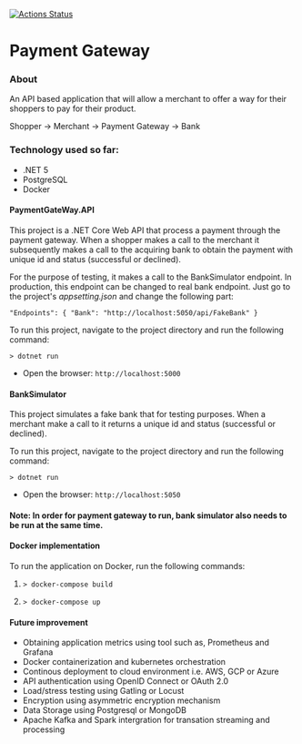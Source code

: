 [![Actions Status](https://github.com/mahfuzali/payment-gateway/workflows/.NET%20Core/badge.svg)](https://github.com/mahfuzali/payment-gateway/actions)

# Payment Gateway

### About 
An API based application that will allow a merchant to offer a way for their shoppers to pay for their product.

Shopper -> Merchant -> Payment Gateway -> Bank

### Technology used so far:
- .NET 5
- PostgreSQL 
- Docker


#### PaymentGateWay.API

This project is a .NET Core Web API that process a payment through the payment gateway. When a shopper makes a call to the merchant it subsequently makes a call to the acquiring bank to obtain the payment with unique id and status (successful or declined).

For the purpose of testing, it makes a call to the BankSimulator endpoint. In production, this endpoint can be changed to real bank endpoint. Just go to the project's *appsetting.json* and change the following part:
  
  `"Endpoints": {
    "Bank": "http://localhost:5050/api/FakeBank"
  }`

To run this project, navigate to the project directory and run the following command:
```console
> dotnet run
```
* Open the browser: ```http://localhost:5000```

#### BankSimulator
This project simulates a fake bank that for testing purposes. When a merchant make a call to it returns a unique id and status (successful or declined).

To run this project, navigate to the project directory and run the following command:
```console
> dotnet run
```
* Open the browser: ```http://localhost:5050```


#### Note: In order for payment gateway to run, bank simulator also needs to be run at the same time.

#### Docker implementation
To run the application on Docker, run the following commands:

1. ```console
   > docker-compose build
   ```
2. ```console
   > docker-compose up
   ```

#### Future improvement
* Obtaining application metrics using tool such as, Prometheus and Grafana
* Docker containerization and kubernetes orchestration
* Continous deployment to cloud environment i.e. AWS, GCP or Azure
* API authentication using OpenID Connect or OAuth 2.0 
* Load/stress testing using Gatling or Locust
* Encryption using asymmetric encryption mechanism
* Data Storage using Postgresql or MongoDB
* Apache Kafka and Spark intergration for transation streaming and processing
